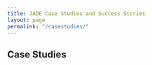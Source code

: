 ```yaml
---
title: JADE Case Studies and Success Stories
layout: page
permalink: "/casestudies/"
---
```


Case Studies 
--------------------------
